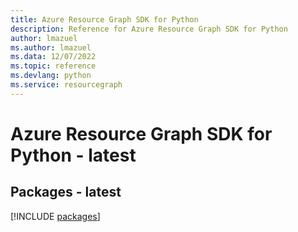 ```yaml
---
title: Azure Resource Graph SDK for Python
description: Reference for Azure Resource Graph SDK for Python
author: lmazuel
ms.author: lmazuel
ms.data: 12/07/2022
ms.topic: reference
ms.devlang: python
ms.service: resourcegraph
---
```

# Azure Resource Graph SDK for Python - latest
## Packages - latest
[!INCLUDE [packages](resource-graph-index.md)]